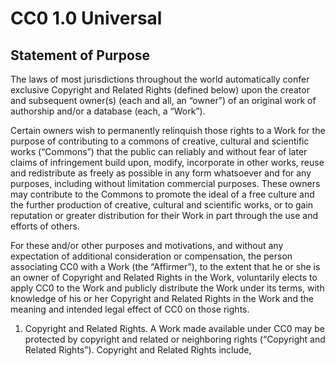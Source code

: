 # CC0 1.0 Universal

## Statement of Purpose

The laws of most jurisdictions throughout the world automatically confer
exclusive Copyright and Related Rights (defined below) upon the creator and
subsequent owner(s) (each and all, an “owner”) of an original work of
authorship and/or a database (each, a “Work”).

Certain owners wish to permanently relinquish those rights to a Work for the
purpose of contributing to a commons of creative, cultural and scientific works
(“Commons”) that the public can reliably and without fear of later claims of
infringement build upon, modify, incorporate in other works, reuse and
redistribute as freely as possible in any form whatsoever and for any purposes,
including without limitation commercial purposes. These owners may contribute
to the Commons to promote the ideal of a free culture and the further
production of creative, cultural and scientific works, or to gain reputation or
greater distribution for their Work in part through the use and efforts of
others.

For these and/or other purposes and motivations, and without any expectation of
additional consideration or compensation, the person associating CC0 with a
Work (the “Affirmer”), to the extent that he or she is an owner of Copyright
and Related Rights in the Work, voluntarily elects to apply CC0 to the Work and
publicly distribute the Work under its terms, with knowledge of his or her
Copyright and Related Rights in the Work and the meaning and intended legal
effect of CC0 on those rights.

1. Copyright and Related Rights. A Work made available under CC0 may be
   protected by copyright and related or neighboring rights (“Copyright and
   Related Rights”). Copyright and Related Rights include,
